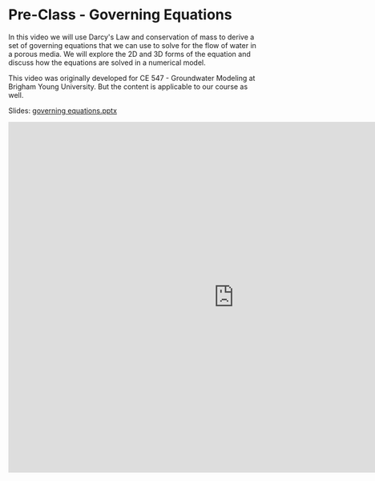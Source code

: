 # Pre-Class - Governing Equations

In this video we will use Darcy's Law and conservation of mass to derive a set of governing equations that we can use to solve for the flow of water in a porous media. We will explore the 2D and 3D forms of the equation and discuss how the equations are solved in a numerical model.

This video was originally developed for CE 547 - Groundwater Modeling at Brigham Young University. But the content is applicable to our course as well.

Slides: [governing equations.pptx](governing%20equations.pptx)

<iframe width="900" height="700" src="https://www.youtube.com/embed/KY8Yl4xRhbE?si=rIozlMihifeOg-eg" title="YouTube 
video player" frameborder="0" allow="accelerometer; autoplay; clipboard-write; encrypted-media; gyroscope; picture-in-picture; web-share" referrerpolicy="strict-origin-when-cross-origin" allowfullscreen></iframe>